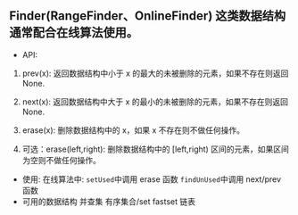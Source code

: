 ## Finder(RangeFinder、OnlineFinder) 这类数据结构通常配合在线算法使用。

- API:

1. prev(x): 返回数据结构中小于 x 的最大的未被删除的元素，如果不存在则返回 None.
2. next(x): 返回数据结构中大于 x 的最小的未被删除的元素，如果不存在则返回 None.
3. erase(x): 删除数据结构中的 x，如果 x 不存在则不做任何操作。

4. 可选：erase(left,right): 删除数据结构中的 [left,right) 区间的元素，如果区间为空则不做任何操作。

- 使用:
  在线算法中:
  `setUsed`中调用 erase 函数
  `findUnUsed`中调用 next/prev 函数
- 可用的数据结构
  并查集
  有序集合/set
  fastset
  链表
